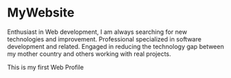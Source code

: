 # MyWebsite

Enthusiast in Web development, I am always searching for new technologies and improvement. Professional specialized in software development and related. Engaged in reducing the technology gap between my mother country and others working with real projects.

This is my first Web Profile
